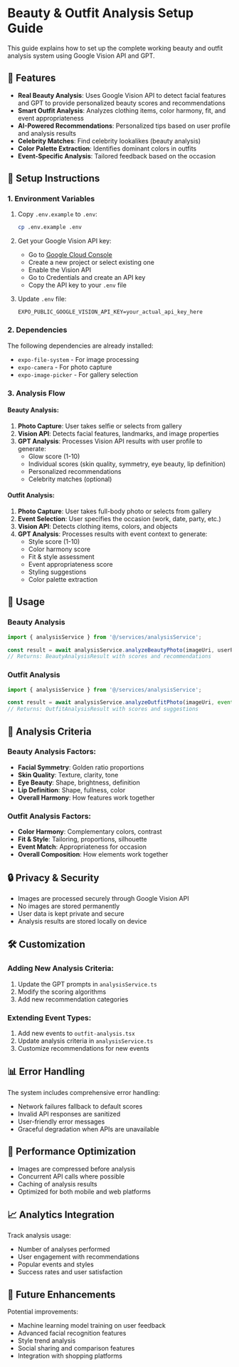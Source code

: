 # Beauty & Outfit Analysis Setup Guide

This guide explains how to set up the complete working beauty and outfit analysis system using Google Vision API and GPT.

## 🚀 Features

- **Real Beauty Analysis**: Uses Google Vision API to detect facial features and GPT to provide personalized beauty scores and recommendations
- **Smart Outfit Analysis**: Analyzes clothing items, color harmony, fit, and event appropriateness
- **AI-Powered Recommendations**: Personalized tips based on user profile and analysis results
- **Celebrity Matches**: Find celebrity lookalikes (beauty analysis)
- **Color Palette Extraction**: Identifies dominant colors in outfits
- **Event-Specific Analysis**: Tailored feedback based on the occasion

## 🔧 Setup Instructions

### 1. Environment Variables

1. Copy `.env.example` to `.env`:
   ```bash
   cp .env.example .env
   ```

2. Get your Google Vision API key:
   - Go to [Google Cloud Console](https://console.cloud.google.com/)
   - Create a new project or select existing one
   - Enable the Vision API
   - Go to Credentials and create an API key
   - Copy the API key to your `.env` file

3. Update `.env` file:
   ```
   EXPO_PUBLIC_GOOGLE_VISION_API_KEY=your_actual_api_key_here
   ```

### 2. Dependencies

The following dependencies are already installed:
- `expo-file-system` - For image processing
- `expo-camera` - For photo capture
- `expo-image-picker` - For gallery selection

### 3. Analysis Flow

#### Beauty Analysis:
1. **Photo Capture**: User takes selfie or selects from gallery
2. **Vision API**: Detects facial features, landmarks, and image properties
3. **GPT Analysis**: Processes Vision API results with user profile to generate:
   - Glow score (1-10)
   - Individual scores (skin quality, symmetry, eye beauty, lip definition)
   - Personalized recommendations
   - Celebrity matches (optional)

#### Outfit Analysis:
1. **Photo Capture**: User takes full-body photo or selects from gallery
2. **Event Selection**: User specifies the occasion (work, date, party, etc.)
3. **Vision API**: Detects clothing items, colors, and objects
4. **GPT Analysis**: Processes results with event context to generate:
   - Style score (1-10)
   - Color harmony score
   - Fit & style assessment
   - Event appropriateness score
   - Styling suggestions
   - Color palette extraction

## 📱 Usage

### Beauty Analysis
```typescript
import { analysisService } from '@/services/analysisService';

const result = await analysisService.analyzeBeautyPhoto(imageUri, userProfile);
// Returns: BeautyAnalysisResult with scores and recommendations
```

### Outfit Analysis
```typescript
import { analysisService } from '@/services/analysisService';

const result = await analysisService.analyzeOutfitPhoto(imageUri, event, userProfile);
// Returns: OutfitAnalysisResult with scores and suggestions
```

## 🎯 Analysis Criteria

### Beauty Analysis Factors:
- **Facial Symmetry**: Golden ratio proportions
- **Skin Quality**: Texture, clarity, tone
- **Eye Beauty**: Shape, brightness, definition
- **Lip Definition**: Shape, fullness, color
- **Overall Harmony**: How features work together

### Outfit Analysis Factors:
- **Color Harmony**: Complementary colors, contrast
- **Fit & Style**: Tailoring, proportions, silhouette
- **Event Match**: Appropriateness for occasion
- **Overall Composition**: How elements work together

## 🔒 Privacy & Security

- Images are processed securely through Google Vision API
- No images are stored permanently
- User data is kept private and secure
- Analysis results are stored locally on device

## 🛠 Customization

### Adding New Analysis Criteria:
1. Update the GPT prompts in `analysisService.ts`
2. Modify the scoring algorithms
3. Add new recommendation categories

### Extending Event Types:
1. Add new events to `outfit-analysis.tsx`
2. Update analysis criteria in `analysisService.ts`
3. Customize recommendations for new events

## 📊 Error Handling

The system includes comprehensive error handling:
- Network failures fallback to default scores
- Invalid API responses are sanitized
- User-friendly error messages
- Graceful degradation when APIs are unavailable

## 🚀 Performance Optimization

- Images are compressed before analysis
- Concurrent API calls where possible
- Caching of analysis results
- Optimized for both mobile and web platforms

## 📈 Analytics Integration

Track analysis usage:
- Number of analyses performed
- User engagement with recommendations
- Popular events and styles
- Success rates and user satisfaction

## 🔄 Future Enhancements

Potential improvements:
- Machine learning model training on user feedback
- Advanced facial recognition features
- Style trend analysis
- Social sharing and comparison features
- Integration with shopping platforms